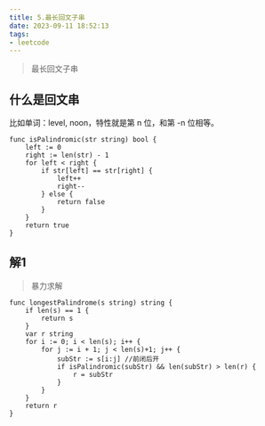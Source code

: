 ```yaml
---
title: 5.最长回文子串
date: 2023-09-11 18:52:13
tags:
- leetcode 
---
```


> 最长回文子串

## 什么是回文串

比如单词：level, noon，特性就是第 n 位，和第 -n 位相等。

<!--more-->
```shell
func isPalindromic(str string) bool {
	left := 0
	right := len(str) - 1
	for left < right {
		if str[left] == str[right] {
			left++
			right--
		} else {
			return false
		}
	}
	return true
}
```

## 解1

> 暴力求解

```shell
func longestPalindrome(s string) string {
	if len(s) == 1 {
		return s
	}
	var r string
	for i := 0; i < len(s); i++ {
		for j := i + 1; j < len(s)+1; j++ {
			subStr := s[i:j] //前闭后开
			if isPalindromic(subStr) && len(subStr) > len(r) {
				r = subStr
			}
		}
	}
	return r
}
```



